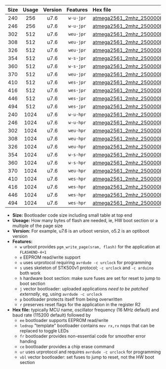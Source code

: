 |Size|Usage|Version|Features|Hex file|
|:-:|:-:|:-:|:-:|:--|
|240|256|u7.6|`w-u-jpr`|[atmega2561_2mhz_250000bps_ur_vbl.hex](https://raw.githubusercontent.com/stefanrueger/urboot/main//atmega2561_2mhz_250000bps_ur_vbl.hex)|
|246|256|u7.6|`w-u-jpr`|[atmega2561_2mhz_250000bps_lednop_ur_vbl.hex](https://raw.githubusercontent.com/stefanrueger/urboot/main//atmega2561_2mhz_250000bps_lednop_ur_vbl.hex)|
|302|512|u7.6|`weu-jpr`|[atmega2561_2mhz_250000bps_ee_ur_vbl.hex](https://raw.githubusercontent.com/stefanrueger/urboot/main//atmega2561_2mhz_250000bps_ee_ur_vbl.hex)|
|308|512|u7.6|`weu-jpr`|[atmega2561_2mhz_250000bps_ee_lednop_ur_vbl.hex](https://raw.githubusercontent.com/stefanrueger/urboot/main//atmega2561_2mhz_250000bps_ee_lednop_ur_vbl.hex)|
|326|512|u7.6|`weu-jpr`|[atmega2561_2mhz_250000bps_ee_lednop_fr_ur_vbl.hex](https://raw.githubusercontent.com/stefanrueger/urboot/main//atmega2561_2mhz_250000bps_ee_lednop_fr_ur_vbl.hex)|
|354|512|u7.6|`w-s-jpr`|[atmega2561_2mhz_250000bps_vbl.hex](https://raw.githubusercontent.com/stefanrueger/urboot/main//atmega2561_2mhz_250000bps_vbl.hex)|
|360|512|u7.6|`w-s-jpr`|[atmega2561_2mhz_250000bps_lednop_vbl.hex](https://raw.githubusercontent.com/stefanrueger/urboot/main//atmega2561_2mhz_250000bps_lednop_vbl.hex)|
|370|512|u7.6|`weu-jpr`|[atmega2561_2mhz_250000bps_ee_lednop_fr_ce_ur_vbl.hex](https://raw.githubusercontent.com/stefanrueger/urboot/main//atmega2561_2mhz_250000bps_ee_lednop_fr_ce_ur_vbl.hex)|
|410|512|u7.6|`wes-jpr`|[atmega2561_2mhz_250000bps_ee_vbl.hex](https://raw.githubusercontent.com/stefanrueger/urboot/main//atmega2561_2mhz_250000bps_ee_vbl.hex)|
|416|512|u7.6|`wes-jpr`|[atmega2561_2mhz_250000bps_ee_lednop_vbl.hex](https://raw.githubusercontent.com/stefanrueger/urboot/main//atmega2561_2mhz_250000bps_ee_lednop_vbl.hex)|
|446|512|u7.6|`wes-jpr`|[atmega2561_2mhz_250000bps_ee_lednop_fr_vbl.hex](https://raw.githubusercontent.com/stefanrueger/urboot/main//atmega2561_2mhz_250000bps_ee_lednop_fr_vbl.hex)|
|494|512|u7.6|`wes-jpr`|[atmega2561_2mhz_250000bps_ee_lednop_fr_ce_vbl.hex](https://raw.githubusercontent.com/stefanrueger/urboot/main//atmega2561_2mhz_250000bps_ee_lednop_fr_ce_vbl.hex)|
|240|1024|u7.6|`w-u-hpr`|[atmega2561_2mhz_250000bps_ur.hex](https://raw.githubusercontent.com/stefanrueger/urboot/main//atmega2561_2mhz_250000bps_ur.hex)|
|246|1024|u7.6|`w-u-hpr`|[atmega2561_2mhz_250000bps_lednop_ur.hex](https://raw.githubusercontent.com/stefanrueger/urboot/main//atmega2561_2mhz_250000bps_lednop_ur.hex)|
|302|1024|u7.6|`weu-hpr`|[atmega2561_2mhz_250000bps_ee_ur.hex](https://raw.githubusercontent.com/stefanrueger/urboot/main//atmega2561_2mhz_250000bps_ee_ur.hex)|
|308|1024|u7.6|`weu-hpr`|[atmega2561_2mhz_250000bps_ee_lednop_ur.hex](https://raw.githubusercontent.com/stefanrueger/urboot/main//atmega2561_2mhz_250000bps_ee_lednop_ur.hex)|
|326|1024|u7.6|`weu-hpr`|[atmega2561_2mhz_250000bps_ee_lednop_fr_ur.hex](https://raw.githubusercontent.com/stefanrueger/urboot/main//atmega2561_2mhz_250000bps_ee_lednop_fr_ur.hex)|
|354|1024|u7.6|`w-s-hpr`|[atmega2561_2mhz_250000bps.hex](https://raw.githubusercontent.com/stefanrueger/urboot/main//atmega2561_2mhz_250000bps.hex)|
|360|1024|u7.6|`w-s-hpr`|[atmega2561_2mhz_250000bps_lednop.hex](https://raw.githubusercontent.com/stefanrueger/urboot/main//atmega2561_2mhz_250000bps_lednop.hex)|
|370|1024|u7.6|`weu-hpr`|[atmega2561_2mhz_250000bps_ee_lednop_fr_ce_ur.hex](https://raw.githubusercontent.com/stefanrueger/urboot/main//atmega2561_2mhz_250000bps_ee_lednop_fr_ce_ur.hex)|
|410|1024|u7.6|`wes-hpr`|[atmega2561_2mhz_250000bps_ee.hex](https://raw.githubusercontent.com/stefanrueger/urboot/main//atmega2561_2mhz_250000bps_ee.hex)|
|416|1024|u7.6|`wes-hpr`|[atmega2561_2mhz_250000bps_ee_lednop.hex](https://raw.githubusercontent.com/stefanrueger/urboot/main//atmega2561_2mhz_250000bps_ee_lednop.hex)|
|446|1024|u7.6|`wes-hpr`|[atmega2561_2mhz_250000bps_ee_lednop_fr.hex](https://raw.githubusercontent.com/stefanrueger/urboot/main//atmega2561_2mhz_250000bps_ee_lednop_fr.hex)|
|494|1024|u7.6|`wes-hpr`|[atmega2561_2mhz_250000bps_ee_lednop_fr_ce.hex](https://raw.githubusercontent.com/stefanrueger/urboot/main//atmega2561_2mhz_250000bps_ee_lednop_fr_ce.hex)|

- **Size:** Bootloader code size including small table at top end
- **Useage:** How many bytes of flash are needed, ie, HW boot section or a multiple of the page size
- **Version:** For example, u7.6 is an urboot version, o5.2 is an optiboot version
- **Features:**
  + `w` urboot provides `pgm_write_page(sram, flash)` for the application at `FLASHEND-4+1`
  + `e` EEPROM read/write support
  + `u` uses urprotocol requiring `avrdude -c urclock` for programming
  + `s` uses skeleton of STK500v1 protocol; `-c urclock` and `-c arduino` both work
  + `h` hardware boot section: make sure fuses are set for reset to jump to boot section
  + `j` vector bootloader: uploaded applications *need to be patched externally*, eg, using `avrdude -c urclock`
  + `p` bootloader protects itself from being overwritten
  + `r` preserves reset flags for the application in the register R2
- **Hex file:** typically MCU name, oscillator frequency (16 MHz default) and baud rate (115200 default) followed by
  + `ee` bootloader supports EEPROM read/write
  + `lednop` "template" bootloader contains `mov rx,rx` nops that can be replaced to toggle LEDs
  + `fr` bootloader provides non-essential code for smoother error handing
  + `ce` bootloader provides a chip erase command
  + `ur` uses urprotocol and requires `avrdude -c urclock` for programming
  + `vbl` vector bootloader: set fuses to jump to reset, not the HW boot section
